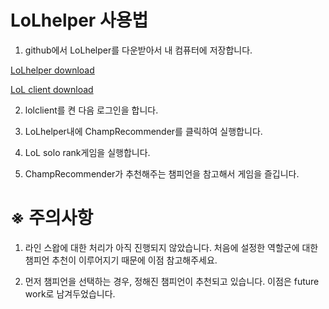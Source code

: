 # LoLhelper 사용법

1) github에서 LoLhelper를 다운받아서 내 컴퓨터에 저장합니다.

<a href="https://github.com/K0hoo/ChampRecommender/raw/master/LoLhelper.zip" download>LoLhelper download</a>

<a href="https://lol.secure.dyn.riotcdn.net/channels/public/x/installer/current/live.kr.exe">LoL client download</a>

2) lolclient를 켠 다음 로그인을 합니다.

3) LoLhelper내에 ChampRecommender를 클릭하여 실행합니다.

4) LoL solo rank게임을 실행합니다.

5) ChampRecommender가 추천해주는 챔피언을 참고해서 게임을 즐깁니다.

# ※ 주의사항

1) 라인 스왑에 대한 처리가 아직 진행되지 않았습니다. 처음에 설정한 역할군에 대한 챔피언 추천이 이루어지기 때문에 이점 참고해주세요.

2) 먼저 챔피언을 선택하는 경우, 정해진 챔피언이 추천되고 있습니다. 이점은 future work로 남겨두었습니다.